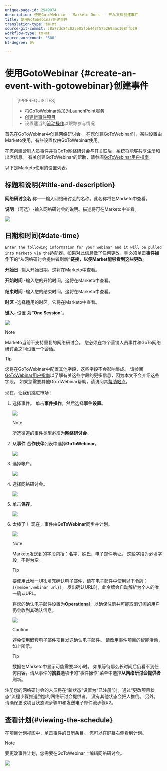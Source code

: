 ```yaml
---
unique-page-id: 2949874
description: 使用GotoWebinar - Marketo Docs —— 产品文档创建事件
title: 使用GotoWebinar创建事件
translation-type: tm+mt
source-git-commit: c8a77dc84c023e05fbb442f575269aac108ffb29
workflow-type: tm+mt
source-wordcount: '600'
ht-degree: 0%

---
```



# 使用GotoWebinar {#create-an-event-with-gotowebinar}创建事件

>[!PREREQUISITES]
>
>* [将GoToWebinar添加为LaunchPoint服务](/help/marketo/product-docs/administration/additional-integrations/add-gotowebinar-as-a-launchpoint-service.md)
>* [创建新事件项目](/help/marketo/product-docs/demand-generation/events/understanding-events/create-a-new-event-program.md)
>* 设置适当的[流动操作](http://docs.marketo.com/display/DOCS/Flow+Actions)以跟踪参与情况


首先在GoToWebinar中创建网络研讨会。 在您创建GoToWebinar时，某些设置由Marketo使用，有些设置仅由GoToWebinar使用。

在您创建营销人员事件并将GoTo网络研讨会与其关联后，系统将能够共享注册和出席信息。 有关创建GoToWebinar的帮助，请参阅[GoToWebinar用户指南](http://docs.marketo.com/display/docs/assets/gotowebinar-user-guide.pdf)。

以下是Marketo使用的设置列表。

## 标题和说明{#title-and-description}

**网络研讨会名** 称——输入网络研讨会的名称。此名称将在Marketo中查看。

**说明** （可选）-输入网络研讨会的说明。描述将可在Marketo中查看。

![](assets/image2015-5-28-15-3a1-3a36.png)

## 日期和时间{#date-time}

`Enter the following information for your webinar and it will be pulled into Marketo via the`适配器。如果对此信息做了任何更改，则必须单击&#x200B;**事件操作**&#x200B;下的“从网络研讨会提供者刷新&#x200B;**”链接，以便Market能够看到这些更改。**

**开始日** -输入开始日期。这将在Marketo中查看。

**开始时间** -输入您的开始时间。这将在Marketo中查看。

**结束时间** -输入您的结束时间。这将在Marketo中查看。

**时区** -选择适用的时区。它将在Marketo中查看。

**键入-** 设置 **为“One Session**”。

![](assets/image2015-5-28-15-3a7-3a1.png)

>[!NOTE]
>
>Marketo当前不支持重复的网络研讨会。 您必须在每个营销人员事件和GoTo网络研讨会之间设置一个会话。

>[!TIP]
>
>您将在GoToWebinar中配置其他字段，这些字段不会影响集成。 请参阅[GoToWebinar用户指南](http://docs.marketo.com/display/docs/assets/gotowebinar-user-guide.pdf)以了解有关这些字段的更多信息，因为本文不会介绍这些字段。 如果您需要其他GoToWebinar帮助，请访问其[帮助站点](http://support.logmeininc.com/gotowebinar)。

现在，让我们跳进市场！

1. 选择事件。 单击&#x200B;**事件操作**，然后选择&#x200B;**事件设置**。

   ![](assets/image2015-5-14-14-3a53-3a10.png)

   >[!NOTE]
   >
   >所选渠道的事件类型必须为&#x200B;**网络研讨会**。

1. 从&#x200B;**事件** **合作伙伴**&#x200B;列表中选择&#x200B;**GoToWebinar**。

   ![](assets/image2015-5-14-14-3a55-3a20.png)

1. 选择帐户。

   ![](assets/rtaimage-2.png)

1. 选择网络研讨会。

   ![](assets/image2015-5-14-14-3a57-3a31.png)

1. 单击&#x200B;**保存**。

   ![](assets/image2015-5-14-14-3a58-3a54.png)

1. 太棒了！ 现在，事件由&#x200B;**GoToWebinar**&#x200B;同步并计划。

   ![](assets/image2015-5-14-15-3a0-3a47.png)

   >[!NOTE]
   >
   >Marketo发送到的字段包括：名字、姓氏、电子邮件地址。 这些字段为必填字段，不得为空。

   >[!TIP]
   >
   >要使用此唯一URL填充确认电子邮件，请在电子邮件中使用以下令牌：`{{member.webinar url}}`。 发出确认URL时，此令牌会自动解析为个人的唯一确认URL。
   >
   >将您的确认电子邮件设置为&#x200B;**Operational**，以确保注册并可能取消订阅的用户仍会收到其确认信息。

   ![](assets/goto-webinar.png)

   >[!CAUTION]
   >
   >避免使用嵌套电子邮件项目发送确认电子邮件。 请改用事件项目的智能活动，如上所示。

   >[!TIP]
   >
   >数据在Marketo中显示可能需要48小时。 如果等待那么长时间后仍看不到任何内容，请从事件的&#x200B;**摘要**&#x200B;选项卡的“事件操作”菜单中选择&#x200B;**从网络研讨会提供者**&#x200B;刷新。

注册您的网络研讨会的人员将在“新状态”设置为“已注册”时，通过“更改项目状态”流程步骤推送到您的网络研讨会提供者。 没有其他状态会把人推倒。 另外，请确保更改项目状态流步骤#1和发送电子邮件流步骤#2。

## 查看计划{#viewing-the-schedule}

在[项目计划视图](http://docs.marketo.com/display/docs/program+schedule+view)中，单击事件的日历条目。 您可以在屏幕右侧看到计划。

>[!NOTE]
>
>要更改事件计划，您需要在GoToWebinar上编辑网络研讨会。

![](assets/image2015-5-14-15-3a3-3a13.png)
